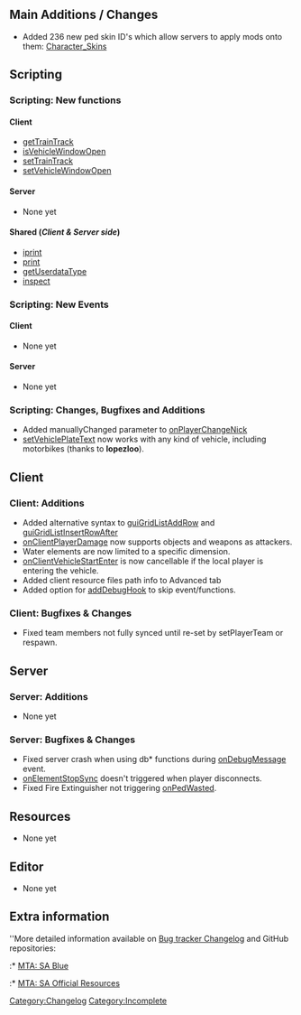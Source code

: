 Main Additions / Changes
------------------------

-   Added 236 new ped skin ID's which allow servers to apply mods onto them: [Character\_Skins](/docs/character_skins.md "wikilink")

Scripting
---------

### Scripting: New functions

#### Client

-   [getTrainTrack](/docs/gettraintrack.md "wikilink")
-   [isVehicleWindowOpen](/docs/isvehiclewindowopen.md "wikilink")
-   [setTrainTrack](/docs/settraintrack.md "wikilink")
-   [setVehicleWindowOpen](/docs/setvehiclewindowopen.md "wikilink")

#### Server

-   None yet

#### Shared (*Client & Server side*)

-   [iprint](/docs/iprint.md "wikilink")
-   [print](/docs/print.md "wikilink")
-   [getUserdataType](/docs/getuserdatatype.md "wikilink")
-   [inspect](/docs/inspect.md "wikilink")

### Scripting: New Events

#### Client

-   None yet

#### Server

-   None yet

### Scripting: Changes, Bugfixes and Additions

-   Added manuallyChanged parameter to [onPlayerChangeNick](/docs/onplayerchangenick.md "wikilink")
-   [setVehiclePlateText](/docs/setvehicleplatetext.md "wikilink") now works with any kind of vehicle, including motorbikes (thanks to **lopezloo**).

Client
------

### Client: Additions

-   Added alternative syntax to [guiGridListAddRow](/docs/guigridlistaddrow.md "wikilink") and [guiGridListInsertRowAfter](/guiGridListInsertRowAfter.md "wikilink")
-   [onClientPlayerDamage](/docs/onclientplayerdamage.md "wikilink") now supports objects and weapons as attackers.
-   Water elements are now limited to a specific dimension.
-   [onClientVehicleStartEnter](/docs/onclientvehiclestartenter.md "wikilink") is now cancellable if the local player is entering the vehicle.
-   Added client resource files path info to Advanced tab
-   Added option for [addDebugHook](/docs/adddebughook.md "wikilink") to skip event/functions.

### Client: Bugfixes & Changes

-   Fixed team members not fully synced until re-set by setPlayerTeam or respawn.

Server
------

### Server: Additions

-   None yet

### Server: Bugfixes & Changes

-   Fixed server crash when using db\* functions during [onDebugMessage](/docs/ondebugmessage.md "wikilink") event.
-   [onElementStopSync](/docs/onelementstopsync.md "wikilink") doesn't triggered when player disconnects.
-   Fixed Fire Extinguisher not triggering [onPedWasted](/docs/onpedwasted.md "wikilink").

Resources
---------

-   None yet

Editor
------

-   None yet

Extra information
-----------------

''More detailed information available on [Bug tracker Changelog](https://bugs.multitheftauto.com/changelog_page.php) and GitHub repositories:

:\* [MTA: SA Blue](https://github.com/multitheftauto/mtasa-blue)

:\* [MTA: SA Official Resources](https://github.com/multitheftauto/mtasa-resources)

[Category:Changelog](/docs/category:changelog.md "wikilink") [Category:Incomplete](/Category:Incomplete.md "wikilink")
